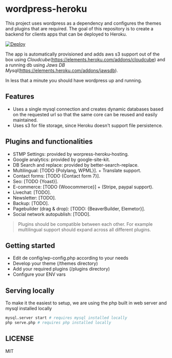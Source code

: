 # wordpress-heroku

This project uses wordpress as a dependency and configures the themes and plugins that are required.
The goal of this repository is to create a backend for clients apps that can be deployed to Heroku.

[![Deploy](https://www.herokucdn.com/deploy/button.svg)](https://heroku.com/deploy?template=https://github.com/bnichs5/wp-her-dep)

The app is automatically provisioned and adds aws s3 support out of the box using *Cloudcube*(https://elements.heroku.com/addons/cloudcube) and a running db using *Jaws DB Mysql*(https://elements.heroku.com/addons/jawsdb).

In less that a minute you should have wordpress up and running.

## Features

* Uses a single mysql connection and creates dynamic databases based on the requested url so that the same core can be reused and easily maintained.
* Uses s3 for file storage, since Heroku doesn't support file persistence.

## Plugins and functionalities

* STMP Settings: provided by worpress-heroku-hosting.
* Google analytics: provided by google-site-kit.
* DB Search and replace: provided by better-search-replace.
* Multilingual: [TODO {Polylang, WPML}]. + Translate support.
* Contact forms: [TODO {Contact form 7}].
* Seo: [TODO {Yoast}].
* E-commerce: [TODO {Woocommerce}] + (Stripe, paypal support).
* Livechat: [TODO].
* Newsletter: [TODO].
* Backup: [TODO].
* Pagebuilder (drag & drop): [TODO: {BeaverBuilder, Elemetor}].
* Social network autopublish: [TODO].

> Plugins should be compatible between each other. For example multilingual support should
expand across all different plugins.

## Getting started

* Edit de config/wp-config.php according to your needs
* Develop your theme (/themes directory)
* Add your required plugins (/plugins directory)
* Configure your ENV vars

## Serving locally

To make it the easiest to setup, we are using the php built in web server and mysql installed locally

```sh
mysql.server start # requires mysql installed locally
php serve.php # requires php installed locally
```

## LICENSE

MIT
